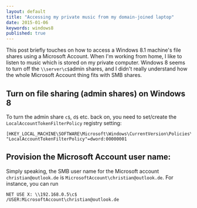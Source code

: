 ```yaml
---
layout: default
title: "Accessing my private music from my domain-joined laptop"
date: 2015-01-06
keywords: windows8
published: true
---
```


This post briefly touches on how to access a Windows 8.1 machine's file shares using a Microsoft Account. When I'm working from home, I like to listen to music which is stored on my private computer. Windows 8 seems to turn off the ``\\server\c$``admin shares, and I didn't really understand how the whole Microsoft Account thing fits with SMB shares.  

## Turn on file sharing (admin shares) on Windows 8

To turn the admin share ``c$``, ``d$`` etc. back on, you need to set/create the ``LocalAccountTokenFilterPolicy`` registry setting: 

```
[HKEY_LOCAL_MACHINE\SOFTWARE\Microsoft\Windows\CurrentVersion\Policies\System]
"LocalAccountTokenFilterPolicy"=dword:00000001
```

## Provision the Microsoft Account user name: 

Simply speaking, the SMB user name for the Microsoft account ``christian@outlook.de`` is ``MicrosoftAccount\christian@outlook.de``. For instance, you can run 

```shell
NET USE X: \\192.168.0.5\c$ /USER:MicrosoftAccount\christian@outlook.de
```


